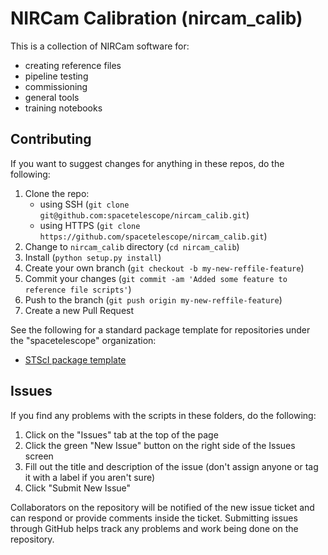 # NIRCam Calibration (nircam_calib)

This is a collection of NIRCam software for: 

- creating reference files
- pipeline testing
- commissioning 
- general tools
- training notebooks



## Contributing

If you want to suggest changes for anything in these repos, do the following:

1. Clone the repo:
   * using SSH (`git clone git@github.com:spacetelescope/nircam_calib.git`)
   * using HTTPS (`git clone https://github.com/spacetelescope/nircam_calib.git`)
2. Change to `nircam_calib` directory (`cd nircam_calib`)
3. Install (`python setup.py install`)
4. Create your own branch (`git checkout -b my-new-reffile-feature`)
5. Commit your changes (`git commit -am 'Added some feature to reference file scripts'`)
6. Push to the branch (`git push origin my-new-reffile-feature`)
7. Create a new Pull Request

See the following for a standard package template for repositories under the "spacetelescope" organization:

- [STScI package template](https://github.com/spacetelescope/stsci-package-template)


## Issues

If you find any problems with the scripts in these folders, do the following: 

1. Click on the "Issues" tab at the top of the page
2. Click the green "New Issue" button on the right side of the Issues screen
3. Fill out the title and description of the issue (don't assign anyone or tag it with a label if you aren't sure)
4. Click "Submit New Issue"

Collaborators on the repository will be notified of the new issue ticket and can respond or provide comments inside the ticket. Submitting issues through GitHub helps track any problems and work being done on the repository. 


